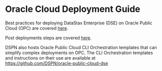 # Oracle Cloud Deployment Guide

Best practices for deploying DataStax Enterprise (DSE) on Oracle Public Cloud (OPC) are covered [here](./bestpractices.md).

Post deployments steps are covered [here](./postdeploy.md).

DSPN also hosts Oracle Public Cloud CLI Orchestration templates that can simplify complex deployments on OPC.  The CLI Orchestration templates and instructions on their use are available at https://github.com/DSPN/oracle-public-cloud-dse
